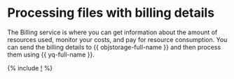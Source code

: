 # Processing files with billing details

The Billing service is where you can get information about the amount of resources used, monitor your costs, and pay for resource consumption. You can send the billing details to {{ objstorage-full-name }} and then process them using {{ yq-full-name }}.

{% include [!](../_includes/billing.md) %}
